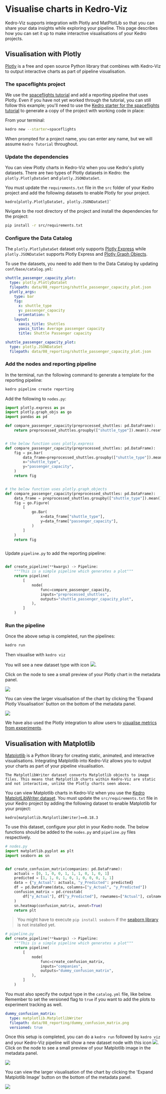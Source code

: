 # Visualise charts in Kedro-Viz

Kedro-Viz supports integration with Plotly and MatPlotLib so that you can share your data insights while exploring your pipeline. This page describes how you can set it up to make interactive visualisations of your Kedro projects.

## Visualisation with Plotly

[Plotly](https://plotly.com/python/) is a free and open source Python library that combines with Kedro-Viz to output interactive charts as part of pipeline visualisation.

### The spaceflights project
We use the [spaceflights tutorial](../tutorial/spaceflights_tutorial.md) and add a reporting pipeline that uses Plotly. Even if you have not yet worked through the tutorial, you can still follow this example; you'll need to use the [Kedro starter for the spaceflights tutorial](https://github.com/kedro-org/kedro-starters/tree/main/spaceflights) to generate a copy of the project with working code in place:

From your terminal:

```bash
kedro new --starter=spaceflights
```

When prompted for a project name, you can enter any name, but we will assume `Kedro Tutorial` throughout.

### Update the dependencies

You can view Plotly charts in Kedro-Viz when you use Kedro's plotly datasets. There are two types of Plotly datasets in Kedro: the `plotly.PlotlyDataSet` and `plotly.JSONDataSet`.

You must update the `requirements.txt` file in the `src` folder of your Kedro project and add the following datasets to enable Plotly for your project.

```text
kedro[plotly.PlotlyDataSet, plotly.JSONDataSet]`
```

Nvigate to the root directory of the project and install the dependencies for the project:

```bash
pip install -r src/requirements.txt
```

### Configure the Data Catalog

The `plotly.PlotlyDataSet` dataset only supports [Plotly Express](https://plotly.com/python/plotly-express) while `plotly.JSONDataSet` supports Plotly Express and [Plotly Graph Objects](https://plotly.com/python/graph-objects/).

To use the datasets, you need to add them to the Data Catalog by updating `conf/base/catalog.yml`:

```yaml
shuttle_passenger_capacity_plot:
  type: plotly.PlotlyDataSet
  filepath: data/08_reporting/shuttle_passenger_capacity_plot.json
  plotly_args:
    type: bar
    fig:
      x: shuttle_type
      y: passenger_capacity
      orientation: h
    layout:
      xaxis_title: Shuttles
      yaxis_title: Average passenger capacity
      title: Shuttle Passenger capacity

shuttle_passenger_capacity_plot:
  type: plotly.JSONDataSet
  filepath: data/08_reporting/shuttle_passenger_capacity_plot.json

```


### Add the nodes and reporting pipeline

In the terminal, run the following command to generate a template for the reporting pipeline:

```bash
kedro pipeline create reporting
```

Add the following to `nodes.py`:

```python
import plotly.express as px
import plotly.graph_objs as go
import pandas as pd

def compare_passenger_capacity(preprocessed_shuttles: pd.DataFrame):
    return preprocessed_shuttles.groupby(["shuttle_type"]).mean().reset_index()


# the below function uses plotly.express
def compare_passenger_capacity(preprocessed_shuttles: pd.DataFrame):
    fig = px.bar(
        data_frame=preprocessed_shuttles.groupby(["shuttle_type"]).mean().reset_index(),
        x="shuttle_type",
        y="passenger_capacity",
    )
    return fig


# the below function uses plotly.graph_objects
def compare_passenger_capacity(preprocessed_shuttles: pd.DataFrame):
    data_frame = preprocessed_shuttles.groupby(["shuttle_type"]).mean().reset_index()
    fig = go.Figure(
        [
            go.Bar(
                x=data_frame["shuttle_type"],
                y=data_frame["passenger_capacity"],
            )
        ]
    )
    return fig



```


Update `pipeline.py` to add the reporting pipeline:

```python

def create_pipeline(**kwargs) -> Pipeline:
    """This is a simple pipeline which generates a plot"""
    return pipeline(
        [
            node(
                func=compare_passenger_capacity,
                inputs="preprocessed_shuttles",
                outputs="shuttle_passenger_capacity_plot",
            ),
        ]
    )
```



### Run the pipeline

Once the above setup is completed, run the pipelines:

```bash
kedro run
``` 

Then visualise with `kedro viz`

You will see a new dataset type with icon ![](../meta/images/chart-icon.png). 

Click on the node to see a small preview of your Plotly chart in the metadata panel.

![](../meta/images/pipeline_visualisation_plotly.png)



You can view the larger visualisation of the chart by clicking the 'Expand Plotly Visualisation' button on the bottom of the metadata panel.

![](../meta/images/pipeline_visualisation_plotly_expand.png)

We have also used the Plotly integration to allow users to [visualise metrics from experiments](../logging/experiment_tracking.md).



## Visualisation with Matplotlib

[Matplotlib](https://matplotlib.org/) is a Python library for creating static, animated, and interactive visualisations. Integrating Matplotlib into Kedro-Viz allows you to output your charts as part of your pipeline visualisation.

```{note}
The MatplotlibWriter dataset converts Matplotlib objects to image files. This means that Matplotlib charts within Kedro-Viz are static and not interactive, unlike the Plotly charts seen above.
```

You can view Matplotlib charts in Kedro-Viz when you use the [Kedro MatplotLibWriter dataset](/kedro.extras.datasets.matplotlib.MatplotlibWriter). You must update the `src/requirements.txt` file in your Kedro project by adding the following dataset to enable Matplotlib for your project:

```
kedro[matplotlib.MatplotlibWriter]==0.18.3
```

To use this dataset, configure your plot in your Kedro node. The below functions should be added to the `nodes.py` and `pipeline.py` files respectively.

```python
# nodes.py
import matplotlib.pyplot as plt
import seaborn as sn


def create_confusion_matrix(companies: pd.DataFrame):
    actuals = [0, 1, 0, 0, 1, 1, 1, 0, 1, 0, 1]
    predicted = [1, 1, 0, 1, 0, 1, 0, 0, 0, 1, 1]
    data = {"y_Actual": actuals, "y_Predicted": predicted}
    df = pd.DataFrame(data, columns=["y_Actual", "y_Predicted"])
    confusion_matrix = pd.crosstab(
        df["y_Actual"], df["y_Predicted"], rownames=["Actual"], colnames=["Predicted"]
    )
    sn.heatmap(confusion_matrix, annot=True)
    return plt
```

> You might have to execute `pip install seaborn` if the [seaborn library](https://seaborn.pydata.org/) is not installed yet.

```python
# pipeline.py
def create_pipeline(**kwargs) -> Pipeline:
    """This is a simple pipeline which generates a plot"""
    return pipeline(
        [
            node(
                func=create_confusion_matrix,
                inputs="companies",
                outputs="dummy_confusion_matrix",
            ),
        ]
    )
```

You must also specify the output type in the `catalog.yml` file, like below. Remember to set the versioned flag to `true` if you want to add the plots to experiment tracking as well.

```yaml
dummy_confusion_matrix:
  type: matplotlib.MatplotlibWriter
  filepath: data/08_reporting/dummy_confusion_matrix.png
  versioned: true
```

Once this setup is completed, you can do a `kedro run` followed by `kedro viz` and your Kedro-Viz pipeline will show a new dataset node with this icon ![](../meta/images/chart-icon.png). Click on the node to see a small preview of your Matplotlib image in the metadata panel.

![](../meta/images/pipeline_visualisation_matplotlib.png)

You can view the larger visualisation of the chart by clicking the 'Expand Matplotlib Image' button on the bottom of the metadata panel.

![](../meta/images/pipeline_visualisation_matplotlib_expand.png)
